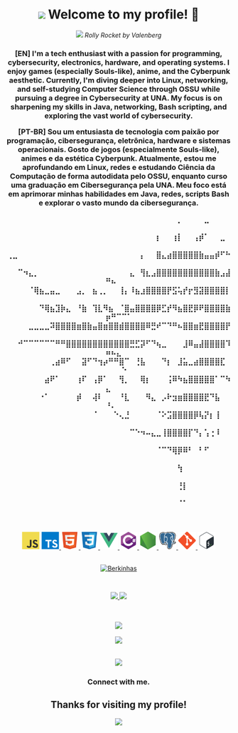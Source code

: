 <h1 align="center">
 <img src="https://camo.githubusercontent.com/d552948e7884c41fde2d32b9221d79f0df2076c7d824aaab954ca93f53d95884/68747470733a2f2f6d656469612e67697068792e636f6d2f6d656469612f6876524a434c467a6361737252346961377a2f67697068792e676966" width="28">
 Welcome to my profile! 🎃
</h1>
<p align="center">
 <img src="https://steamuserimages-a.akamaihd.net/ugc/2438013375536940927/D370DBF7BFC83ED36F783F08A598FFF3E71A1D61/?imw=5000&imh=5000&ima=fit&impolicy=Letterbox&imcolor=%23000000&letterbox=false"/>
 <cite>Rolly Rocket by Valenberg</cite>
</p>

<h3 align="center">
 
  [EN] I'm a tech enthusiast with a passion for programming, cybersecurity, electronics, hardware, and operating systems. I enjoy games (especially Souls-like), anime, and the Cyberpunk aesthetic. Currently, I'm diving deeper into Linux, networking, and self-studying Computer Science through OSSU while pursuing a degree in Cybersecurity at UNA. My focus is on sharpening my skills in Java, networking, Bash scripting, and exploring the vast world of cybersecurity.

  [PT-BR] Sou um entusiasta de tecnologia com paixão por programação, cibersegurança, eletrônica, hardware e sistemas operacionais. Gosto de jogos (especialmente Souls-like), animes e da estética Cyberpunk. Atualmente, estou me aprofundando em Linux, redes e estudando Ciência da Computação de forma autodidata pelo OSSU, enquanto curso uma graduação em Cibersegurança pela UNA. Meu foco está em aprimorar minhas habilidades em Java, redes, scripts Bash e explorar o vasto mundo da cibersegurança.

  

  ⠀⠀⠀⠀⠀⠀⠀⠀⠀⠀⠀⠀⠀⠀⠀⠀⠀⠀⠀⠀⠀⠀⠀⠀⠀⠀⠀⠀⠀⠀⠀⠀⡀⠀⠀⠀⠀⣀⠀⠀⠀⠀⠀⠀⠀⠀⠀
⠀⠀⠀⠀⠀⠀⠀⠀⠀⠀⠀⠀⠀⠀⠀⠀⠀⠀⠀⠀⠀⠀⠀⠀⠀⠀⠀⠀⡆⠀⠀⢰⡇⠀⠀⢠⡾⠁⠀⠀⣀⠀⠀⠀⠀⠀⠀
⢀⣀⠀⠀⠀⠀⠀⠀⠀⠀⠀⠀⠀⠀⠀⠀⠀⠀⠀⠀⠀⠀⠀⠀⠀⡄⠀⠀⣿⣄⣴⣿⣿⣿⣿⣿⣷⣤⣤⡾⠋⠓⠀⠀⠀⠀⠀
⠀⠀⠉⠲⣄⡀⠀⠀⠀⠀⠀⠀⠀⠀⠀⠀⠀⠀⠀⠀⠀⠀⠀⣄⠀⢻⣆⣠⣿⣿⣿⣿⣿⣿⣿⣿⣿⣿⣿⣷⣠⣼⠛⠦⠀⠀⠀
⠀⠀⠀⠀⠈⢿⣦⣀⣤⣀⠀⠀⠀⣠⡀⠀⣦⢀⡀⠀⠀⢸⡄⠸⣦⣰⣿⣿⣿⣿⡟⣫⢥⡞⡖⣻⣽⣿⣿⣿⣿⡇⠀⠀⠀⠀⠀
⠀⠀⠀⠀⠀⠀⠙⢿⣦⣹⡷⣄⠀⠘⣷⠀⢹⣇⠻⣦⠀⠈⣿⣤⣿⣿⣿⣿⡿⣋⡞⠻⣦⣿⣟⡿⠟⣿⣿⣿⣿⣷⡶⠛⠉⠉⠁
⠀⠀⠀⠀⣀⣀⣀⣀⠽⣿⣿⣿⣿⣶⣿⣷⣤⣿⣶⣿⣿⣾⣿⣿⣿⣿⠿⣛⠞⠉⠙⠛⠦⣿⣿⣶⣟⣿⣿⣿⣿⡟⠀⠀⠀⠀⠀
⠀⠀⠚⠉⠉⠉⠉⠉⠉⠛⠛⣿⣿⣿⣿⣿⣿⣿⣿⣿⣿⣿⣿⣛⣋⡽⠋⠙⢦⣀⠀⠀⠀⣸⠿⣤⣼⣿⣿⣿⣿⠹⠶⠦⣄⠀⠀
⠀⠀⠀⠀⠀⠀⠀⠀⢀⣴⠿⠋⠀⠀⣽⠋⠙⢲⡴⠛⠛⣿⠉⠀⢘⣧⠀⠀⠀⠙⡆⠀⣸⣥⣀⣴⣿⣿⣿⣿⣏⠀⠀⠀⠀⠑⠀
⠀⠀⠀⠀⠀⠀⠀⣴⠟⠁⠀⠀⠀⢰⠏⠀⢠⡿⠁⠀⠀⢻⡀⠀⠀⢿⡆⠀⠀⠀⢨⠿⠳⣦⣿⣿⣿⣿⣿⠁⠉⠳⣄⠀⠀⠀⠀
⠀⠀⠀⠀⠀⠀⠐⠁⠀⠀⠀⠀⠀⡾⠀⠀⢼⠇⠀⠀⠀⠘⣇⠀⠀⠀⠻⣄⠀⡠⠗⣲⣶⣿⣿⣿⣿⣟⠙⣧⠀⠀⠘⠄⠀⠀⠀
⠀⠀⠀⠀⠀⠀⠀⠀⠀⠀⠀⠀⠀⠀⠀⠀⠈⠀⠀⠀⠑⢄⣘⠀⠀⠀⠀⠀⠈⠕⣩⣿⣿⣿⣿⡿⢧⡝⡆⢸⠀⠀⠀⠀⠀⠀⠀
⠀⠀⠀⠀⠀⠀⠀⠀⠀⠀⠀⠀⠀⠀⠀⠀⠀⠀⠀⠀⠀⠀⠀⠉⠑⠲⠤⣄⣀⢸⣿⣿⣿⣿⡏⠙⡄⢡⢐⠸⠀⠀⠀⠀⠀⠀⠀
⠀⠀⠀⠀⠀⠀⠀⠀⠀⠀⠀⠀⠀⠀⠀⠀⠀⠀⠀⠀⠀⠀⠀⠀⠀⠀⠀⠀⠈⠉⠙⢿⡿⠿⠃⠀⠃⠋⠀⠀⠀⠀⠀⠀⠀⠀⠀
⠀⠀⠀⠀⠀⠀⠀⠀⠀⠀⠀⠀⠀⠀⠀⠀⠀⠀⠀⠀⠀⠀⠀⠀⠀⠀⠀⠀⠀⠀⠀⠀⢳⠀⠀⠀⠀⠀⠀⠀⠀⠀⠀⠀⠀⠀⠀
⠀⠀⠀⠀⠀⠀⠀⠀⠀⠀⠀⠀⠀⠀⠀⠀⠀⠀⠀⠀⠀⠀⠀⠀⠀⠀⠀⠀⠀⠀⠀⠀⢘⡇⠀⠀⠀⠀⠀⠀⠀⠀⠀⠀⠀⠀⠀
⠀⠀⠀⠀⠀⠀⠀⠀⠀⠀⠀⠀⠀⠀⠀⠀⠀⠀⠀⠀⠀⠀⠀⠀⠀⠀⠀⠀⠀⠀⠀⠀⠈⠁⠀⠀⠀⠀⠀⠀⠀⠀⠀⠀⠀⠀⠀
</h3>
  
<div align="center" style="display: inline_block"><br>
  <img src="https://raw.githubusercontent.com/devicons/devicon/master/icons/javascript/javascript-original.svg" alt="Stack" width="40" height="40"/>
</a><a href="#" target="_blank" rel="noreferrer">
 <img src="https://raw.githubusercontent.com/devicons/devicon/master/icons/typescript/typescript-original.svg" alt="Stack" width="40" height="40"/>
</a><a href="#" target="_blank" rel="noreferrer">
  <img src="https://raw.githubusercontent.com/devicons/devicon/master/icons/html5/html5-original.svg" alt="Stack" width="40" height="40"/>
</a><a href="#" target="_blank" rel="noreferrer">
  <img src="https://raw.githubusercontent.com/devicons/devicon/master/icons/css3/css3-original.svg" alt="Stack" width="40" height="40"/>
</a><a href="#" target="_blank" rel="noreferrer">
 <img src="https://raw.githubusercontent.com/devicons/devicon/master/icons/vuejs/vuejs-original.svg" alt="Stack" width="40" height="40"/>
</a><a href="#" target="_blank" rel="noreferrer">
 <img src="https://raw.githubusercontent.com/devicons/devicon/master/icons/csharp/csharp-original.svg" alt="Stack" width="40" height="40"/>
</a><a href="#" target="_blank" rel="noreferrer">
  <img src="https://raw.githubusercontent.com/devicons/devicon/master/icons/nodejs/nodejs-original.svg" alt="Stack" width="40" height="40"/>
 </a><a href="#" target="_blank" rel="noreferrer">
  <img src="https://raw.githubusercontent.com/devicons/devicon/master/icons/postgresql/postgresql-original.svg" alt="Stack" width="40" height="40"/>
</a><a href="#" target="_blank" rel="noreferrer">
 <img src="https://raw.githubusercontent.com/devicons/devicon/master/icons/git/git-original.svg" alt="Stack" width="40" height="40"/>
</a><a href="#" target="_blank" rel="noreferrer">
  <img src="https://raw.githubusercontent.com/devicons/devicon/master/icons/bash/bash-original.svg" alt="Stack" width="40" height="40"/>
</a><a href="#" target="_blank" rel="noreferrer">
</div><br/>

 
 <p align="center"> <img src="https://komarev.com/ghpvc/?username=Berkinhas1&label=Profile%20views&color=0e75b6&style=flat" alt="Berkinhas" /> </p>
<br/>
   
<p align="center">
  <img src = "https://github-readme-stats.vercel.app/api/top-langs/?username=Berkinhas&layout=compact&theme=tokyonight"> 
 
 <img src = "https://github-readme-stats.vercel.app/api?username=Berkinhas&theme=tokyonight&show_icons=true">
   
<p align = "center">
  <br><br>
    <img src = "https://github-readme-streak-stats.herokuapp.com?user=Berkinhas&theme=tokyonight&hide_border=true&include_all_commits=true&line_height=27">
</p>
 
 <p align="center" style="margin-bottom: 10px;">
    <img src="https://github-profile-trophy.vercel.app?username=Berkinhas&column=7&theme=tokyonight&hide_border=true&include_all_commits=true&line_height=20"/>
</p>

 <p align="center" size="10px">
</p>

 <br>
 
 <div align="center"> 
    <a href="https://www.linkedin.com/in/matheus-jard/" target="_blank"><img src="https://img.shields.io/badge/-LinkedIn-%230077B5?style=for-the-badge&logo=linkedin&logoColor=white" target="_blank"></a> 
 <h3 align="center">
  Connect with me.
 </h3> 
 
 
 
 
</div>
<h2 align="center"> Thanks for visiting my profile! </h2>
<p align="center">
  <img src="https://capsule-render.vercel.app/api?type=waving&color=gradient&height=65&section=footer"/>
</p>
